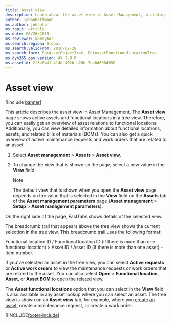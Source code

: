 ```yaml
---
title: Asset view
description: Learn about the asset view in Asset Management, including an outline and step-by-step process for navigating to the View field.
author: johanhoffmann
ms.author: johanho
ms.topic: article
ms.date: 06/26/2019
ms.reviewer: kamaybac
ms.search.region: Global
ms.search.validFrom: 2016-02-28
ms.search.form: EntAssetObjectTree, EntAssetFunctionalLocationTree
ms.dyn365.ops.version: AX 7.0.0
ms.assetid: 2f3e0441-414d-402b-b28b-7ab0d650d658
---
```


# Asset view

[!include [banner](../../includes/banner.md)]

 

This article describes the asset view in Asset Management. The **Asset view** page shows active assets and functional locations in a tree view. Therefore, you can easily get an overview of asset relations to functional locations. Additionally, you can view detailed information about functional locations, assets, and related bills of materials (BOMs). You can also get a quick overview of active maintenance requests and work orders that are related to an asset.

1. Select **Asset management** \> **Assets** \> **Asset view**.
2. To change the view that is shown on the page, select a new value in the **View** field.

    > [!NOTE]
    > The default view that is shown when you open the **Asset view** page depends on the value that is selected in the **View** field on the **Assets** tab of the **Asset management parameters** page (**Asset management** \> **Setup** \> **Asset management parameters**).

On the right side of the page, FastTabs shows details of the selected view.

The breadcrumb trail that appears above the tree view shows the current selection in the tree view. This breadcrumb trail uses the following format:

Functional location ID / Functional location ID (if there is more than one functional location) \> Asset ID / Asset ID (if there is more than one asset) - Item number.

If you've selected an asset in the tree view, you can select **Active requests** or **Active work orders** to view the maintenance requests or work orders that are related to the asset. You can also select **Open** \> **Functional location**, **Asset**, or **Asset BOM** to open the related view.

The **Asset functional locations** option that you can select in the **View** field is also available in any asset lookup where you can select an asset. The tree view is shown on an **Asset view** tab, for example, where you [create an asset](../objects/create-an-object.md), create a maintenance request, or create a work order.


[!INCLUDE[footer-include](../../../includes/footer-banner.md)]